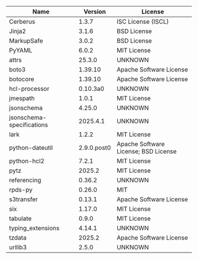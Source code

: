 | Name                      | Version     | License                              |
|---------------------------|-------------|--------------------------------------|
| Cerberus                  | 1.3.7       | ISC License (ISCL)                   |
| Jinja2                    | 3.1.6       | BSD License                          |
| MarkupSafe                | 3.0.2       | BSD License                          |
| PyYAML                    | 6.0.2       | MIT License                          |
| attrs                     | 25.3.0      | UNKNOWN                              |
| boto3                     | 1.39.10     | Apache Software License              |
| botocore                  | 1.39.10     | Apache Software License              |
| hcl-processor             | 0.10.3a0    | UNKNOWN                              |
| jmespath                  | 1.0.1       | MIT License                          |
| jsonschema                | 4.25.0      | UNKNOWN                              |
| jsonschema-specifications | 2025.4.1    | UNKNOWN                              |
| lark                      | 1.2.2       | MIT License                          |
| python-dateutil           | 2.9.0.post0 | Apache Software License; BSD License |
| python-hcl2               | 7.2.1       | MIT License                          |
| pytz                      | 2025.2      | MIT License                          |
| referencing               | 0.36.2      | UNKNOWN                              |
| rpds-py                   | 0.26.0      | MIT                                  |
| s3transfer                | 0.13.1      | Apache Software License              |
| six                       | 1.17.0      | MIT License                          |
| tabulate                  | 0.9.0       | MIT License                          |
| typing_extensions         | 4.14.1      | UNKNOWN                              |
| tzdata                    | 2025.2      | Apache Software License              |
| urllib3                   | 2.5.0       | UNKNOWN                              |
